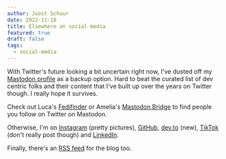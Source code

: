 ```yaml
---
author: Joost Schuur
date: 2022-11-18
title: Elsewhere on social media
featured: true
draft: false
tags:
  - social-media
---
```


With Twitter's future looking a bit uncertain right now, I've dusted off my [Mastodon profile](https://mastodon.social/@joostschuur) as a backup option. Hard to beat the curated list of dev centric folks and their content that I've built up over the years on Twitter though. I really hope it survives.

Check out Luca's [Fedifinder](https://fedifinder.glitch.me/) or Amelia's [Mastodon Bridge](https://mastodon-bridge.vercel.app/) to find people you follow on Twitter on Mastodon.

Otherwise, I'm on [Instagram](http://instagram.com/joostschuur) (pretty pictures), [GitHub](https://github.com/jschuur), [dev.to](https://dev.to/joostschuur) (new), [TikTok](https://www.tiktok.com/@joostschuur/) (don't really post though) and [LinkedIn](https://www.linkedin.com/in/jschuur/).

Finally, there's an [RSS feed](/feed.xml) for the blog too.
